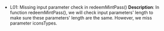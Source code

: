 - L01: Missing input parameter check in redeemMintPass()
  **Description**: In function redeemMintPass(), we will check input parameters' length to make sure these parameters' length are the same. However, we miss parameter iconsTypes.